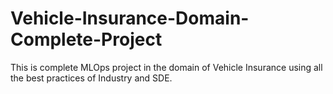 # Vehicle-Insurance-Domain-Complete-Project
This is complete MLOps project in the domain of Vehicle Insurance using all the best practices of Industry and SDE.
